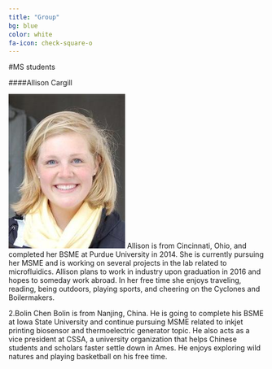 ```yaml
---
title: "Group"
bg: blue
color: white
fa-icon: check-square-o
---
```




#MS students 

####Allison Cargill

![alt allison](img/AllisonCargill_headshot.jpg)
Allison is from Cincinnati, Ohio, and completed her BSME at Purdue University in 2014. She is currently pursuing her MSME and is working on several projects in the lab related to microfluidics. Allison plans to work in industry upon graduation in 2016 and hopes to someday work abroad. In her free time she enjoys traveling, reading, being outdoors, playing sports, and cheering on the Cyclones and Boilermakers.

2.Bolin Chen
Bolin is from Nanjing, China. He is going to complete his BSME at Iowa State University and continue pursuing MSME related to inkjet printing biosensor and thermoelectric generator topic.
He also acts as a vice president at CSSA, a university organization that helps Chinese students and scholars faster settle down in Ames. He enjoys exploring wild natures and playing basketball on his free time.
